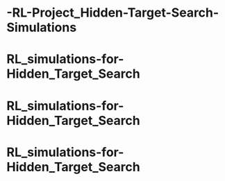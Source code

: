 # -RL-Project_Hidden-Target-Search-Simulations
# RL_simulations-for-Hidden_Target_Search
# RL_simulations-for-Hidden_Target_Search
# RL_simulations-for-Hidden_Target_Search
